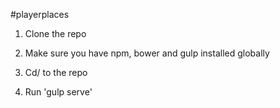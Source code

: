 #playerplaces

1. Clone the repo

2. Make sure you have npm, bower and gulp installed globally

3. Cd/ to the repo

4. Run 'gulp serve'
